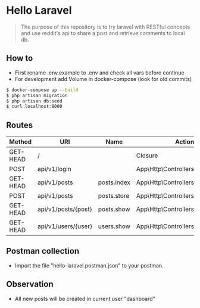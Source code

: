 # Hello Laravel

> The purpose of this repository is to try laravel with RESTful concepts and use reddit's api to share a post and retrieve  comments to local db.

## How to
- First rename .env.example to .env and check all vars before continue
- For development add Volume in docker-compose (look for old commits)
```bash
$ docker-compose up --build
$ php artisan migration
$ php artisan db:seed
$ curl localhost:8000
```

## Routes
| Method   | URI                 | Name        | Action                           | Middleware   |
|----------|---------------------|-------------|----------------------------------|--------------|
| GET-HEAD | /                   |             | Closure                          | web          |
| POST     | api/v1/login        |             | App\Http\Controllers\Auth@store  | api          |
| GET-HEAD | api/v1/posts        | posts.index | App\Http\Controllers\Posts@index | api,auth:api |
| POST     | api/v1/posts        | posts.store | App\Http\Controllers\Posts@store | api,auth:api |
| GET-HEAD | api/v1/posts/{post} | posts.show  | App\Http\Controllers\Posts@show  | api,auth:api |
| GET-HEAD | api/v1/users/{user} | users.show  | App\Http\Controllers\Users@show  | api,auth:api |

## Postman collection
- Import the file "hello-laravel.postman.json" to your postman.

## Observation
- All new posts will be created in current user "dashboard"
